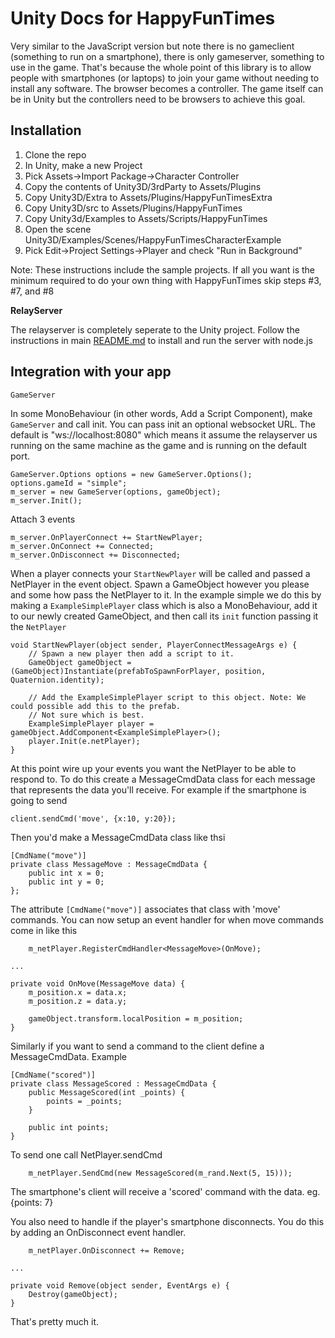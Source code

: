 Unity Docs for HappyFunTimes
============================

Very similar to the JavaScript version but note there is no gameclient
(something to run on a smartphone), there is only gameserver, something to
use in the game. That's because the whole point of this library is
to allow people with smartphones (or laptops) to join your game without
needing to install any software. The browser becomes a controller. The
game itself can be in Unity but the controllers need to be browsers
to achieve this goal.

Installation
------------

1.  Clone the repo
2.  In Unity, make a new Project
3.  Pick Assets->Import Package->Character Controller
4.  Copy the contents of Unity3D/3rdParty to Assets/Plugins
5.  Copy Unity3D/Extra to Assets/Plugins/HappyFunTimesExtra
6.  Copy Unity3D/src to Assets/Plugins/HappyFunTimes
7.  Copy Unity3d/Examples to Assets/Scripts/HappyFunTimes
8.  Open the scene Unity3D/Examples/Scenes/HappyFunTimesCharacterExample
9.  Pick Edit->Project Settings->Player and check "Run in Background"

Note: These instructions include the sample projects. If all you want is
the minimum required to do your own thing with HappyFunTimes skip steps
#3, #7, and #8

**RelayServer**

The relayserver is completely seperate to the Unity project.
Follow the instructions in main [README.md](../README.md) to install and run the server with node.js

Integration with your app
-------------------------

`GameServer`

In some MonoBehaviour (in other words, Add a Script Component), make `GameServer` and
call init. You can pass init an optional websocket URL. The default is "ws://localhost:8080"
which means it assume the relayserver us running on the same machine as the game and
is running on the default port.

    GameServer.Options options = new GameServer.Options();
    options.gameId = "simple";
    m_server = new GameServer(options, gameObject);
    m_server.Init();

Attach 3 events

    m_server.OnPlayerConnect += StartNewPlayer;
    m_server.OnConnect += Connected;
    m_server.OnDisconnect += Disconnected;

When a player connects your `StartNewPlayer` will be called and passed a NetPlayer in
the event object. Spawn a GameObject however you please and some how pass the NetPlayer
to it. In the example simple we do this by making a `ExampleSimplePlayer` class which
is also a MonoBehaviour, add it to our newly created GameObject, and then call its
`init` function passing it the `NetPlayer`

    void StartNewPlayer(object sender, PlayerConnectMessageArgs e) {
        // Spawn a new player then add a script to it.
        GameObject gameObject = (GameObject)Instantiate(prefabToSpawnForPlayer, position, Quaternion.identity);

        // Add the ExampleSimplePlayer script to this object. Note: We could possible add this to the prefab.
        // Not sure which is best.
        ExampleSimplePlayer player = gameObject.AddComponent<ExampleSimplePlayer>();
        player.Init(e.netPlayer);
    }

At this point wire up your events you want the NetPlayer to be able to respond to. To do this
create a MessageCmdData class for each message that represents the data you'll receive. For example if the
smartphone is going to send

    client.sendCmd('move', {x:10, y:20});

Then you'd make a MessageCmdData class like thsi

    [CmdName("move")]
    private class MessageMove : MessageCmdData {
        public int x = 0;
        public int y = 0;
    };

The attribute `[CmdName("move")]` associates that class with 'move' commands. You can now
setup an event handler for when move commands come in like this

        m_netPlayer.RegisterCmdHandler<MessageMove>(OnMove);

    ...

    private void OnMove(MessageMove data) {
        m_position.x = data.x;
        m_position.z = data.y;

        gameObject.transform.localPosition = m_position;
    }

Similarly if you want to send a command to the client define a MessageCmdData. Example

    [CmdName("scored")]
    private class MessageScored : MessageCmdData {
        public MessageScored(int _points) {
            points = _points;
        }

        public int points;
    }

To send one call NetPlayer.sendCmd

        m_netPlayer.SendCmd(new MessageScored(m_rand.Next(5, 15)));

The smartphone's client will receive a 'scored' command with the data. eg. {points: 7}

You also need to handle if the player's smartphone disconnects. You do this by adding an
OnDisconnect event handler.

        m_netPlayer.OnDisconnect += Remove;

    ...

    private void Remove(object sender, EventArgs e) {
        Destroy(gameObject);
    }

That's pretty much it.


